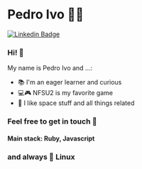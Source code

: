 
<!--
**pedryvo/pedryvo** is a ✨ _special_ ✨ repository because its `README.md` (this file) appears on your GitHub profile.

Here are some ideas to get you started:

- 🔭 I’m currently working on ...
- 🌱 I’m currently learning ...
- 👯 I’m looking to collaborate on ...
- 🤔 I’m looking for help with ...
- 💬 Ask me about ...
- 📫 How to reach me: ...
- 😄 Pronouns: ...
- ⚡ Fun fact: ...
-->

# Pedro Ivo :man_technologist:
[![Linkedin Badge](https://img.shields.io/badge/-LinkedIn-blue?style=flat-square&logo=Linkedin&logoColor=white&link=https://www.linkedin.com/in/pedroyvo/)](https://www.linkedin.com/in/pedroyvo/)

### Hi! 👋
My name is Pedro Ivo and ...:

 - 📚 I'm an eager learner and curious
 - 💻🎮 NFSU2 is my favorite game
 - 🔭 I like space stuff and all things related 
 
 ### Feel free to get in touch 💬
 #### Main stack: Ruby, Javascript
 ### and always 🐧 Linux
